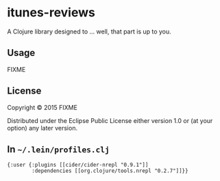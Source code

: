 # itunes-reviews

A Clojure library designed to ... well, that part is up to you.

## Usage

FIXME

## License

Copyright © 2015 FIXME

Distributed under the Eclipse Public License either version 1.0 or (at
your option) any later version.

## In `~/.lein/profiles.clj`

```
{:user {:plugins [[cider/cider-nrepl "0.9.1"]]
        :dependencies [[org.clojure/tools.nrepl "0.2.7"]]}}
```
